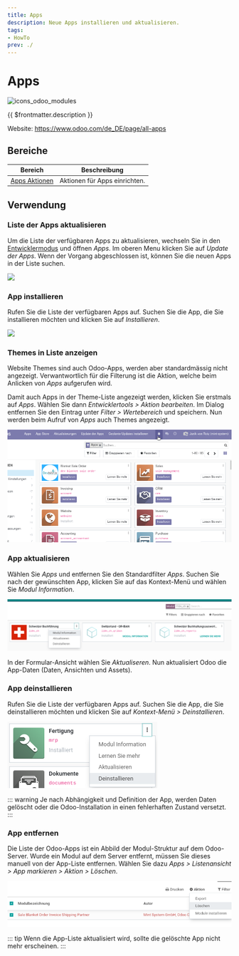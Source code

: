 ```yaml
---
title: Apps
description: Neue Apps installieren und aktualisieren.
tags:
- HowTo
prev: ./
---
```

# Apps
![icons_odoo_modules](assets/icons_odoo_modules.png)

{{ $frontmatter.description }}

Website: <https://www.odoo.com/de_DE/page/all-apps>

## Bereiche

| Bereich                             | Beschreibung                  |
| ----------------------------------- | ----------------------------- |
| [Apps Aktionen](Apps%20Actions.md) | Aktionen für Apps einrichten. |

## Verwendung

### Liste der Apps aktualisieren

Um die Liste der verfügbaren Apps zu aktualisieren, wechseln Sie in den [Entwicklermodus](Settings.md#Entwicklermodus%20aktivieren) und öffnen *Apps*. Im oberen Menu klicken Sie auf *Update der Apps*. Wenn der Vorgang abgeschlossen ist, können Sie die neuen Apps in der Liste suchen.

![](assets/Apps%20Liste%20aktualisieren.png)

### App installieren

Rufen Sie die Liste der verfügbaren Apps auf. Suchen Sie die App, die Sie installieren möchten und klicken Sie auf *Installieren*.

![](assets/Apps%20installieren%20und%20aktualisieren.png)

### Themes in Liste anzeigen

Website Themes sind auch Odoo-Apps, werden aber standardmässig nicht angezeigt. Verwantwortlich für die Filterung ist die Aktion, welche beim Anlicken von *Apps* aufgerufen wird.

Damit auch Apps in der Theme-Liste angezeigt werden, klicken Sie erstmals auf *Apps*. Wählen Sie dann *Entwicklertools > Aktion bearbeiten*. Im Dialog entfernen Sie den Eintrag unter *Filter > Wertebereich* und speichern. Nun werden beim Aufruf von *Apps* auch Themes angezeigt.

![Apps Themes anzeigen](assets/Apps%20Themes%20anzeigen.gif)

### App aktualisieren

Wählen Sie *Apps* und entfernen Sie den Standardfilter *Apps*. Suchen Sie nach der gewünschten App, klicken Sie auf das Kontext-Menü und wählen Sie *Modul Information*.

![](assets/Apps%20Modul%20aktualisieren.png)

In der Formular-Ansicht wählen Sie *Aktualiseren*. Nun aktualisiert Odoo die App-Daten (Daten, Ansichten und Assets).

### App deinstallieren

Rufen Sie die Liste der verfügbaren Apps auf. Suchen Sie die App, die Sie deinstallieren möchten und klicken Sie auf *Kontext-Menü > Deinstallieren*.

![](assets/Apps%20App%20deinstallieren.png)

::: warning
Je nach Abhängigkeit und Definition der App, werden Daten gelöscht oder die Odoo-Installation in einen fehlerhaften Zustand versetzt.
:::

### App entfernen

Die Liste der Odoo-Apps ist ein Abbild der Modul-Struktur auf dem Odoo-Server. Wurde ein Modul auf dem Server entfernt, müssen Sie dieses manuell von der App-Liste entfernen. Wählen Sie dazu *Apps > Listenansicht > App markieren > Aktion > Löschen*.

![](assets/Apps%20App%20entfernen.png)

::: tip
Wenn die App-Liste aktualisiert wird, sollte die gelöschte App nicht mehr erscheinen.
:::

